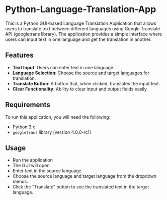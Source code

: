 # Python-Language-Translation-App
This is a Python GUI-based Language Translation Application that allows users to translate text between different languages using Google Translate API (googletrans library). The application provides a simple interface where users can input text in one language and get the translation in another.

## Features

- **Text Input**: Users can enter text in one language.
- **Language Selection**: Choose the source and target languages for translation.
- **Translate Button**: A button that, when clicked, translates the input text.
- **Clear Functionality**: Ability to clear input and output fields easily.

## Requirements

To run this application, you will need the following:
- Python 3.x
- `googletrans` library (version 4.0.0-rc1)

## Usage
- Run the application
- The GUI will open
- Enter text in the source language.
- Choose the source language and target language from the dropdown menus.
- Click the "Translate" button to see the translated text in the target language.

